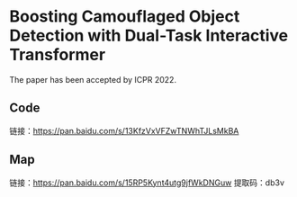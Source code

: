 # Boosting Camouflaged Object Detection with Dual-Task Interactive Transformer
The paper has been accepted by ICPR 2022.


## Code
链接：https://pan.baidu.com/s/13KfzVxVFZwTNWhTJLsMkBA 



## Map
链接：https://pan.baidu.com/s/15RP5Kynt4utg9jfWkDNGuw 
提取码：db3v 
